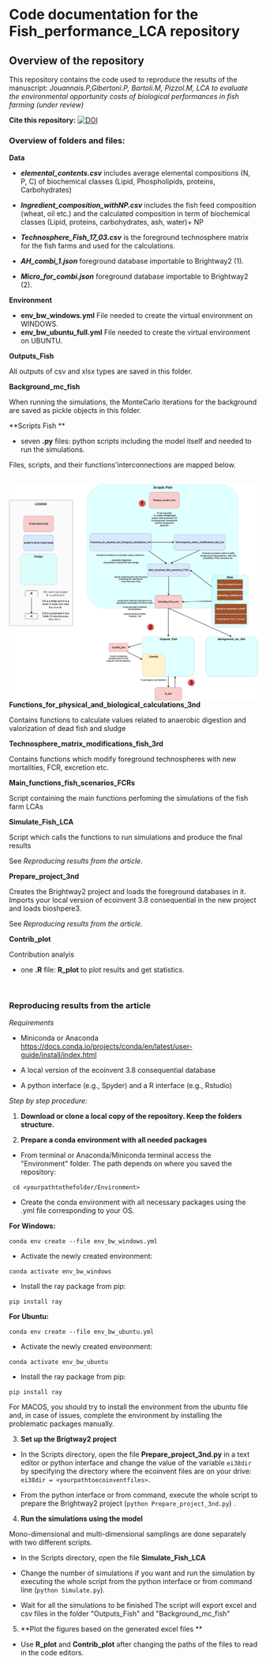 # Code documentation for the Fish_performance_LCA repository

## Overview of the repository

This repository contains the code used to reproduce the results of the manuscript: *Jouannais.P,Gibertoni.P, Bartoli.M, Pizzol.M, LCA to evaluate the environmental opportunity costs of biological performances in fish farming (under review)* 

**Cite this repository:**
[![DOI](https://zenodo.org/badge/DOI/10.5281/zenodo.7759944.svg)](https://doi.org/10.5281/zenodo.7759944)


 
### Overview of folders and files:

**Data**

+ **_elemental_contents.csv_** includes average elemental compositions (N, P, C) of biochemical classes  (Lipid, Phospholipids, proteins, Carbohydrates) 


+ **_Ingredient_composition_withNP.csv_** includes the fish feed composition (wheat, oil etc.) and the calculated composition in term of biochemical classes (Lipid, proteins, carbohydrates, ash, water)+ NP

+ **_Technosphere_Fish_17_03.csv_** is the foreground technosphere matrix for the fish farms and used for the calculations.

+ **_AH_combi_1.json_**  foreground database importable to Brightway2 (1).


+ **_Micro_for_combi.json_**  foreground database importable to Brightway2 (2).



**Environment**

+ **env_bw_windows.yml** File needed to create the virtual environment on WINDOWS.
+ **env_bw_ubuntu_full.yml** File needed to create the virtual environment on UBUNTU.


**Outputs_Fish**

All outputs of csv and xlsx types are saved in this folder.

**Background_mc_fish**

When running the simulations, the MonteCarlo iterations for the background are saved as pickle objects in this folder.

**Scripts Fish **

+ seven **.py** files: python scripts including the model itself and needed to run the simulations. 

Files, scripts, and their functions'interconnections are mapped below.  
<br>  

<img src="Code map_Fishmodel.jpg"
     alt="Markdown Monster icon"
     style="float: left; margin-right: 10px;" />  
<br>  




**Functions_for_physical_and_biological_calculations_3nd**

Contains functions to calculate values related to anaerobic digestion and valorization of dead fish and sludge


**Technosphere_matrix_modifications_fish_3rd**

Contains functions which modify foreground technospheres  with new mortalities, FCR, excretion etc. 

**Main_functions_fish_scenarios_FCRs**

Script containing the main functions perfoming the simulations 
of the fish farm LCAs


**Simulate_Fish_LCA**

Script which calls the functions to run simulations and produce the final results


 See *Reproducing results from the article.*



**Prepare_project_3nd** 

Creates the Brightway2 project and loads the foreground databases in it. Imports your local version of ecoinvent 3.8 consequential in the new project and loads bioshpere3.

See *Reproducing results from the article.*

**Contrib_plot** 

Contribution analyis


+ one **.R** file: **R_plot** to plot results and get statistics.



<br>

### Reproducing results from the article

*Requirements*

+ Miniconda or Anaconda
https://docs.conda.io/projects/conda/en/latest/user-guide/install/index.html

+ A local version of the ecoinvent 3.8 consequential database

+ A python interface (e.g., Spyder) and a R interface (e.g., Rstudio)


*Step by step procedure:*

1. **Download or clone a local copy of the repository. Keep the folders structure.**

2. **Prepare a conda environment with all needed packages**

+ From terminal or Anaconda/Miniconda terminal access the "Environment" folder. The path depends on where you saved the repository:

```
 cd <yourpathtothefolder/Environment>
```

+ Create the conda environment with all necessary packages using the .yml file corresponding to your OS.

**For Windows:**


```
conda env create --file env_bw_windows.yml
```

+ Activate the newly created environment:

```
conda activate env_bw_windows
```

+ Install the ray package from pip:
```
pip install ray
```

**For Ubuntu:**


```
conda env create --file env_bw_ubuntu.yml
```

+ Activate the newly created environment:

```
conda activate env_bw_ubuntu
```

+ Install the ray package from pip:
```
pip install ray
```

For MACOS, you should try to install the environment from the ubuntu file and, in case of issues, complete the environment by installing the problematic packages manually. 




3. **Set up the Brigtway2 project**

+ In the Scripts directory, open the file **Prepare_project_3nd.py** in a text editor or python interface and change the value of the variable ```ei38dir``` by specifying the directory where the ecoinvent files are on your drive: ```ei38dir = <yourpathtoecoinventfiles>```. 

+ From the python interface or from command, execute the whole script to prepare the Brightway2 project (```python Prepare_project_3nd.py```) .

4. **Run the simulations using the model** 

Mono-dimensional and multi-dimensional samplings are done separately with two different scripts.

+ In the Scripts directory, open the file **Simulate_Fish_LCA** 

+ Change the number of simulations if you want and run the simulation by executing the whole script from the python interface or from command line (```python Simulate.py```). 

+ Wait for all the simulations to be finished  The script will export excel and csv files in the folder  "Outputs_Fish" and "Background_mc_fish"

5. **Plot the figures based on the generated excel files **
  
+ Use **R_plot** and **Contrib_plot** after changing the paths of the files to read in the code editors.


<br>  

